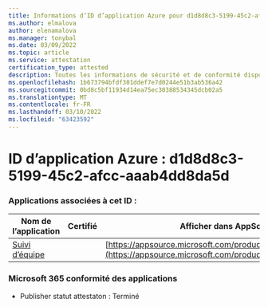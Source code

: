 ```yaml
---
title: Informations d’ID d’application Azure pour d1d8d8c3-5199-45c2-afcc-aaab4dd8da5d
ms.author: elmalova
author: elenamalova
ms.manager: tonybal
ms.date: 03/09/2022
ms.topic: article
ms.service: attestation
certification_type: attested
description: Toutes les informations de sécurité et de conformité disponibles pour d1d8d8c3-5199-45c2-afcc-aaab4dd8da5d.
ms.openlocfilehash: 1b673794bfdf301ddef7e7d0244e51b3ab536a42
ms.sourcegitcommit: 0bd8c5bf11934d14ea75ec30388534345dcb02a5
ms.translationtype: MT
ms.contentlocale: fr-FR
ms.lasthandoff: 03/10/2022
ms.locfileid: "63423592"
---
```

# <a name="azure-app-id-d1d8d8c3-5199-45c2-afcc-aaab4dd8da5d"></a>ID d’application Azure : d1d8d8c3-5199-45c2-afcc-aaab4dd8da5d


### <a name="apps-associated-with-this-id"></a>Applications associées à cet ID :
| **Nom de l’application** | **Certifié** | **Afficher dans AppSource** |
|--------------|---------------|-----------------------|
| [Suivi d’équipe](https://docs.microsoft.com/microsoft-365-app-certification/forward/WA200003572) |  | [https://appsource.microsoft.com/product/office/WA200003572](https://appsource.microsoft.com/product/office/WA200003572) |

### <a name="microsoft-365-app-compliance-status"></a>Microsoft 365 conformité des applications
- Publisher statut attestaton : Terminé
